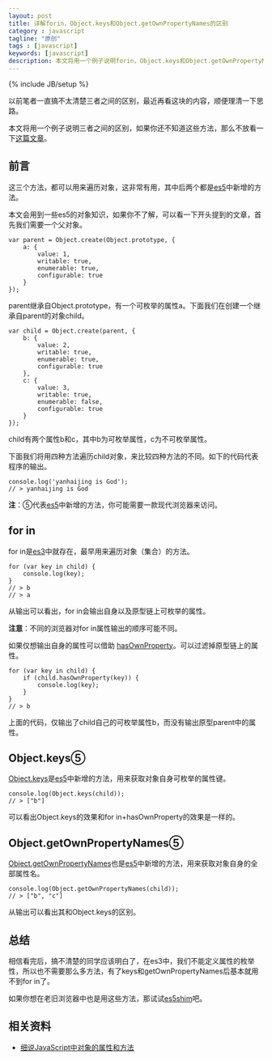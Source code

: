 ```yaml
---
layout: post
title: 详解forin，Object.keys和Object.getOwnPropertyNames的区别
category : javascript
tagline: "原创"
tags : [javascript]
keywords: [javascript]
description: 本文将用一个例子说明forin，Object.keys和Object.getOwnPropertyNames三者之间的区别。
---
```

{% include JB/setup %}

以前笔者一直搞不太清楚三者之间的区别，最近再看这块的内容，顺便理清一下思路。

本文将用一个例子说明三者之间的区别，如果你还不知道这些方法，那么不放看一下[这篇文章][2]。

## 前言
这三个方法，都可以用来遍历对象，这非常有用，其中后两个都是[es5][1]中新增的方法。

本文会用到一些es5的对象知识，如果你不了解，可以看一下开头提到的文章，首先我们需要一个父对象。

	var parent = Object.create(Object.prototype, {
        a: {
            value: 1,
            writable: true,
            enumerable: true,
            configurable: true            
        }
    });

parent继承自Object.prototype，有一个可枚举的属性a。下面我们在创建一个继承自parent的对象child。

	var child = Object.create(parent, {
        b: {
            value: 2,
            writable: true,
            enumerable: true,
            configurable: true
        },
        c: {
            value: 3,
            writable: true,
            enumerable: false,
            configurable: true
        }
    });

child有两个属性b和c，其中b为可枚举属性，c为不可枚举属性。

下面我们将用四种方法遍历child对象，来比较四种方法的不同。如下的代码代表程序的输出。

	console.log('yanhaijing is God');
	// > yanhaijing is God

**注**：⑤代表[es5][1]中新增的方法，你可能需要一款现代浏览器来访问。

## for in
for in是[es3][1]中就存在，最早用来遍历对象（集合）的方法。

	for (var key in child) {
        console.log(key);
    }
	// > b
	// > a

从输出可以看出，for in会输出自身以及原型链上可枚举的属性。

**注意**：不同的浏览器对for in属性输出的顺序可能不同。

如果仅想输出自身的属性可以借助 [hasOwnProperty][2]。可以过滤掉原型链上的属性。

	for (var key in child) {
        if (child.hasOwnProperty(key)) {
            console.log(key);
        }
    }
	// > b

上面的代码，仅输出了child自己的可枚举属性b，而没有输出原型parent中的属性。

## Object.keys⑤
[Object.keys][2]是[es5][1]中新增的方法，用来获取对象自身可枚举的属性键。

	console.log(Object.keys(child));
	// > ["b"]

可以看出Object.keys的效果和for in+hasOwnProperty的效果是一样的。

## Object.getOwnPropertyNames⑤
[Object.getOwnPropertyNames][2]也是[es5][1]中新增的方法，用来获取对象自身的全部属性名。
	
	console.log(Object.getOwnPropertyNames(child));
	// > ["b", "c"]

从输出可以看出其和Object.keys的区别。

## 总结
相信看完后，搞不清楚的同学应该明白了，在es3中，我们不能定义属性的枚举性，所以也不需要那么多方法，有了keys和getOwnPropertyNames后基本就用不到for in了。

如果你想在老旧浏览器中也是用这些方法，那试试[es5shim](https://github.com/es-shims/es5-shim)吧。

## 相关资料
- [细说JavaScript中对象的属性和方法][2]


[1]: http://yanhaijing.com/es5/ "es5"
[2]: http://yanhaijing.com/javascript/2015/05/08/member-of-object/ "细说JavaScript中对象的属性和方法"



